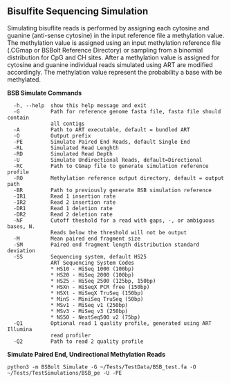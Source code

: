 ## Bisulfite Sequencing Simulation

Simulating bisuflite reads is performed by assigning each cytosine and guanine (anti-sense cytosine) in the input reference file a 
methylation value. The methylation value is assigned using an input methylation reference file (.CGmap or BSBolt Reference Directory) or 
sampling from a binomial distribution for CpG and CH sites. After a methylation value is assigned for cytosine and 
guanine individual reads simulated using ART are modified accordingly. The methylation value represent the probability a base with be methylated. 

**BSB Simulate Commands**
```shell
  -h, --help  show this help message and exit
  -G          Path for reference genome fasta file, fasta file should contain
              all contigs
  -A          Path to ART executable, default = bundled ART
  -O          Output prefix
  -PE         Simulate Paired End Reads, default Single End
  -RL         Simulated Read Lenghth
  -RD         Simulated Read Depth
  -U          Simulate Undirectional Reads, default=Directional
  -RC         Path to CGmap file to generate simulation reference profile
  -RO         Methylation reference output directory, default = output path
  -BR         Path to previously generate BSB simulation reference
  -IR1        Read 1 insertion rate
  -IR2        Read 2 insertion rate
  -DR1        Read 1 deletion rate
  -DR2        Read 2 deletion rate
  -NF         Cutoff theshold for a read with gaps, -, or ambiguous bases, N.
              Reads below the threshold will not be output
  -M          Mean paired end fragment size
  -SM         Paired end fragment length distribution standard deviation
  -SS         Sequencing system, default HS25
              ART Sequencing System Codes
              * HS10 - HiSeq 1000 (100bp) 
              * HS20 - HiSeq 2000 (100bp) 
              * HS25 - HiSeq 2500 (125bp, 150bp) 
              * HSXn - HiSeqX PCR free (150bp) 
              * HSXt - HiSeqX TruSeq (150bp) 
              * MinS - MiniSeq TruSeq (50bp) 
              * MSv1 - MiSeq v1 (250bp)
              * MSv3 - MiSeq v3 (250bp) 
              * NS50 - NextSeq500 v2 (75bp)
  -Q1         Optional read 1 quality profile, generated using ART Illumina
              read profiler
  -Q2         Path to read 2 quality profile

```

**Simulate Paired End, Undirectional Methylation Reads**
```shell
python3 -m BSBolt Simulate -G ~/Tests/TestData/BSB_test.fa -O ~/Tests/TestSimulations/BSB_pe -U -PE
```